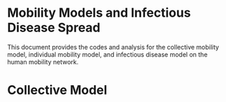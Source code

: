 <h1> Mobility Models and Infectious Disease Spread </h1>

<p>
This document provides the codes and analysis for the collective mobility model, individual mobility model, and infectious disease model on the human mobility network.
  
<h1> Collective Model </h1>
